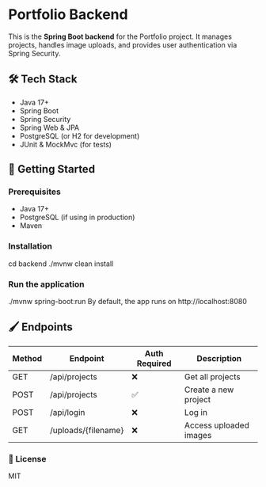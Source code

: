 # Portfolio Backend

This is the **Spring Boot backend** for the Portfolio project. It manages projects, handles image uploads, and provides user authentication via Spring Security.

## 🛠️ Tech Stack

- Java 17+
- Spring Boot
- Spring Security
- Spring Web & JPA
- PostgreSQL (or H2 for development)
- JUnit & MockMvc (for tests)

## 🚀 Getting Started

### Prerequisites

- Java 17+
- PostgreSQL (if using in production)
- Maven

### Installation

cd backend
./mvnw clean install

### Run the application

./mvnw spring-boot:run
By default, the app runs on http://localhost:8080

## 🖌️ Endpoints

| Method | Endpoint            | Auth Required | Description            |
| ------ | ------------------- | ------------- | ---------------------- |
| GET    | /api/projects       | ❌             | Get all projects       |
| POST   | /api/projects       | ✅             | Create a new project   |
| POST   | /api/login          | ❌             | Log in                 |
| GET    | /uploads/{filename} | ❌             | Access uploaded images |

### 📄 License
MIT
